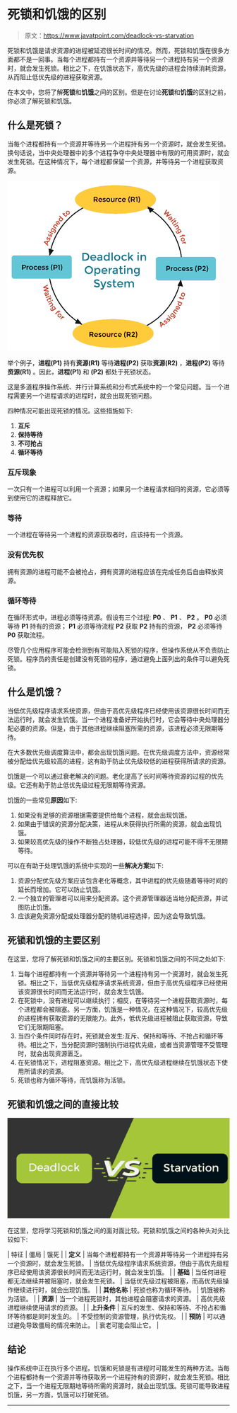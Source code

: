 # 死锁和饥饿的区别

> 原文：<https://www.javatpoint.com/deadlock-vs-starvation>

死锁和饥饿是请求资源的进程被延迟很长时间的情况。然而，死锁和饥饿在很多方面都不是一回事。当每个进程都持有一个资源并等待另一个进程持有另一个资源时，就会发生死锁。相比之下，在饥饿状态下，高优先级的进程会持续消耗资源，从而阻止低优先级的进程获取资源。

在本文中，您将了解**死锁**和**饥饿**之间的区别。但是在讨论**死锁**和**饥饿**的区别之前，你必须了解死锁和饥饿。

## 什么是死锁？

当每个进程都持有一个资源并等待另一个进程持有另一个资源时，就会发生死锁。换句话说，当中央处理器中的多个进程争夺中央处理器中有限的可用资源时，就会发生死锁。在这种情况下，每个进程都保留一个资源，并等待另一个进程获取资源。

![Deadlock vs Starvation](img/7d8fd15e0e1041bd35a239dc9853b1cc.png)

举个例子，**进程(P1)** 持有**资源(R1)** 等待**进程(P2)** 获取**资源(R2)** ，**进程(P2)** 等待**资源(R1)** 。因此，**进程(P1)** 和 **(P2)** 都处于死锁状态。

这是多道程序操作系统、并行计算系统和分布式系统中的一个常见问题。当一个进程需要另一个进程请求的进程时，就会出现死锁问题。

四种情况可能出现死锁的情况。这些措施如下:

1.  **互斥**
2.  **保持等待**
3.  **不可抢占**
4.  **循环等待**

### 互斥现象

一次只有一个进程可以利用一个资源；如果另一个进程请求相同的资源，它必须等到使用它的进程释放它。

### 等待

一个进程在等待另一个进程的资源获取者时，应该持有一个资源。

### 没有优先权

拥有资源的进程可能不会被抢占，拥有资源的进程应该在完成任务后自由释放资源。

### 循环等待

在循环形式中，进程必须等待资源。假设有三个过程: **P0** 、 **P1** 、 **P2** 。 **P0** 必须等待 **P1** 持有的资源； **P1** 必须等待流程 **P2** 获取 **P2** 持有的资源， **P2** 必须等待 **P0** 获取流程。

尽管几个应用程序可能会检测到有可能陷入死锁的程序，但操作系统从不负责防止死锁。程序员的责任是创建没有死锁的程序，通过避免上面列出的条件可以避免死锁。

## 什么是饥饿？

当低优先级程序请求系统资源，但由于高优先级程序已经使用该资源很长时间而无法运行时，就会发生饥饿。当一个进程准备好开始执行时，它会等待中央处理器分配必要的资源。但是，由于其他进程继续阻塞所需的资源，该进程必须无限期等待。

在大多数优先级调度算法中，都会出现饥饿问题。在优先级调度方法中，资源经常被分配给优先级较高的进程，这有助于防止优先级较低的进程获得所请求的资源。

饥饿是一个可以通过衰老解决的问题。老化提高了长时间等待资源的过程的优先级。它还有助于防止低优先级过程无限期等待资源。

饥饿的一些常见**原因**如下:

1.  如果没有足够的资源根据需要提供给每个进程，就会出现饥饿。
2.  如果由于错误的资源分配决策，进程从未获得执行所需的资源，就会出现饥饿。
3.  如果较高优先级的操作不断独占处理器，较低优先级的进程可能不得不无限期等待。

可以在有助于处理饥饿的系统中实现的一些**解决方案**如下:

1.  资源分配优先级方案应该包含老化等概念，其中进程的优先级随着等待时间的延长而增加。它可以防止饥饿。
2.  一个独立的管理者可以用来分配资源。这个资源管理器适当地分配资源，并试图防止饥饿。
3.  应该避免资源分配或处理器分配的随机进程选择，因为这会导致饥饿。

## 死锁和饥饿的主要区别

在这里，您将了解死锁和饥饿之间的主要区别。死锁和饥饿之间的不同之处如下:

1.  当每个进程都持有一个资源并等待另一个进程持有另一个资源时，就会发生死锁。相比之下，当低优先级程序请求系统资源，但由于高优先级程序已经使用该资源很长时间而无法运行时，就会发生饥饿。
2.  在死锁中，没有进程可以继续执行；相反，在等待另一个进程获取资源时，每个进程都会被阻塞。另一方面，饥饿是一种情况，在这种情况下，较高优先级的进程拥有获取资源的无限能力。此外，低优先级进程被阻止获取资源，导致它们无限期阻塞。
3.  当四个条件同时存在时，死锁就会发生:互斥、保持和等待、不抢占和循环等待。相比之下，当分配资源时强制执行进程优先级，或者当资源管理不受管理时，就会出现资源匮乏。
4.  在死锁情况下，进程阻塞资源。相比之下，高优先级进程继续在饥饿状态下使用所请求的资源。
5.  死锁也称为循环等待，而饥饿称为活锁。

## 死锁和饥饿之间的直接比较

![Deadlock vs Starvation](img/45f7552c62914899c411f3051242966c.png)

在这里，您将学习死锁和饥饿之间的面对面比较。死锁和饥饿之间的各种头对头比较如下:

| 特征 | 僵局 | 饿死 |
| **定义** | 当每个进程都持有一个资源并等待另一个进程持有另一个资源时，就会发生死锁。 | 当低优先级程序请求系统资源，但由于高优先级程序已经使用该资源很长时间而无法运行时，就会发生饥饿。 |
| **基础** | 当任何进程都无法继续并被阻塞时，就会发生死锁。 | 当低优先级过程被阻塞，而高优先级操作继续进行时，就会出现饥饿。 |
| **其他名称** | 死锁也称为循环等待。 | 饥饿被称为活锁。 |
| **资源** | 当一个进程死锁时，其他进程会阻塞请求的资源。 | 高优先级进程继续使用请求的资源。 |
| **上升条件** | 互斥的发生、保持和等待、不抢占和循环等待都是同时发生的。 | 不受控制的资源管理，执行优先权。 |
| **预防** | 可以通过避免导致僵局的情况来防止。 | 衰老可能会阻止它。 |

## 结论

操作系统中正在执行多个进程。饥饿和死锁是有进程时可能发生的两种方法。当每个进程都持有一个资源并等待获取另一个进程持有的资源时，就会发生死锁。相比之下，当一个进程无限期地等待所需的资源时，就会出现饥饿。死锁可能导致进程饥饿，另一方面，饥饿可以打破死锁。

* * *